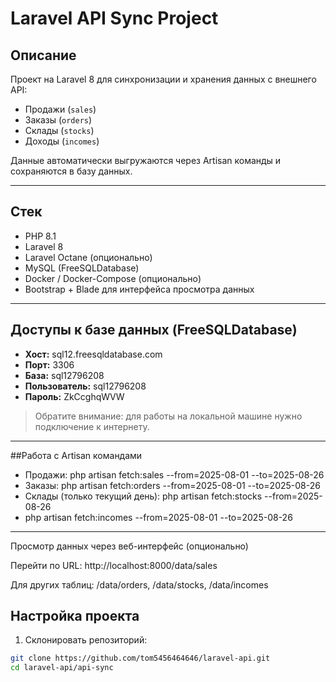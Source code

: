 # Laravel API Sync Project

## Описание
Проект на Laravel 8 для синхронизации и хранения данных с внешнего API:
- Продажи (`sales`)
- Заказы (`orders`)
- Склады (`stocks`)
- Доходы (`incomes`)

Данные автоматически выгружаются через Artisan команды и сохраняются в базу данных.

---

## Стек
- PHP 8.1
- Laravel 8
- Laravel Octane (опционально)
- MySQL (FreeSQLDatabase)
- Docker / Docker-Compose (опционально)
- Bootstrap + Blade для интерфейса просмотра данных

---

## Доступы к базе данных (FreeSQLDatabase)
- **Хост:** sql12.freesqldatabase.com  
- **Порт:** 3306  
- **База:** sql12796208  
- **Пользователь:** sql12796208  
- **Пароль:** ZkCcghqWVW  

> Обратите внимание: для работы на локальной машине нужно подключение к интернету.

---

##Работа с Artisan командами

- Продажи: php artisan fetch:sales --from=2025-08-01 --to=2025-08-26
- Заказы: php artisan fetch:orders --from=2025-08-01 --to=2025-08-26
- Склады (только текущий день): php artisan fetch:stocks --from=2025-08-26
- php artisan fetch:incomes --from=2025-08-01 --to=2025-08-26

---

Просмотр данных через веб-интерфейс (опционально)

Перейти по URL: http://localhost:8000/data/sales

Для других таблиц: /data/orders, /data/stocks, /data/incomes


## Настройка проекта

1. Склонировать репозиторий:

```bash
git clone https://github.com/tom5456464646/laravel-api.git
cd laravel-api/api-sync
